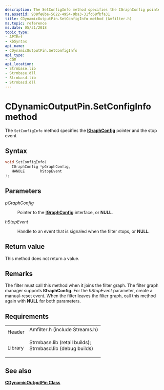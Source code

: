 ```yaml
---
description: The SetConfigInfo method specifies the IGraphConfig pointer and the stop event.
ms.assetid: 938fe8be-5622-4954-9ba3-31fc68fbfa31
title: CDynamicOutputPin.SetConfigInfo method (Amfilter.h)
ms.topic: reference
ms.date: 05/31/2018
topic_type: 
- APIRef
- kbSyntax
api_name: 
- CDynamicOutputPin.SetConfigInfo
api_type: 
- COM
api_location: 
- Strmbase.lib
- Strmbase.dll
- Strmbasd.lib
- Strmbasd.dll
---
```


# CDynamicOutputPin.SetConfigInfo method

The `SetConfigInfo` method specifies the [**IGraphConfig**](/windows/desktop/api/Strmif/nn-strmif-igraphconfig) pointer and the stop event.

## Syntax


```C++
void SetConfigInfo(
   IGraphConfig *pGraphConfig,
   HANDLE       hStopEvent
);
```



## Parameters

<dl> <dt>

*pGraphConfig* 
</dt> <dd>

Pointer to the [**IGraphConfig**](/windows/desktop/api/Strmif/nn-strmif-igraphconfig) interface, or **NULL**.

</dd> <dt>

*hStopEvent* 
</dt> <dd>

Handle to an event that is signaled when the filter stops, or **NULL**.

</dd> </dl>

## Return value

This method does not return a value.

## Remarks

The filter must call this method when it joins the filter graph. The filter graph manager supports **IGraphConfig**. For the *hStopEvent* parameter, create a manual-reset event. When the filter leaves the filter graph, call this method again with **NULL** for both parameters.

## Requirements



|                    |                                                                                                                                                                                            |
|--------------------|--------------------------------------------------------------------------------------------------------------------------------------------------------------------------------------------|
| Header<br/>  | <dl> <dt>Amfilter.h (include Streams.h)</dt> </dl>                                                                                  |
| Library<br/> | <dl> <dt>Strmbase.lib (retail builds); </dt> <dt>Strmbasd.lib (debug builds)</dt> </dl> |



## See also

<dl> <dt>

[**CDynamicOutputPin Class**](cdynamicoutputpin.md)
</dt> </dl>

 

 




